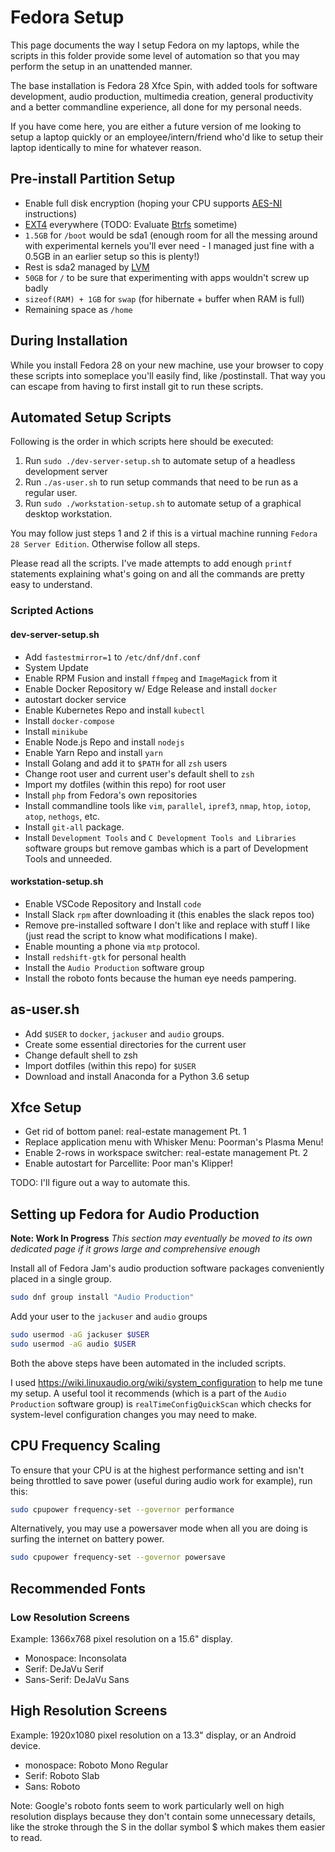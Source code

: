 # Fedora Setup

This page documents the way I setup Fedora on my laptops, while the scripts in
this folder provide some level of automation so that you may perform the setup
in an unattended manner.

The base installation is Fedora 28 Xfce Spin, with added tools for software
development, audio production, multimedia creation, general productivity and
a better commandline experience, all done for my personal needs.

If you have come here, you are either a future version of me looking to setup a
laptop quickly or an employee/intern/friend who'd like to setup their laptop
identically to mine for whatever reason.

## Pre-install Partition Setup

* Enable full disk encryption (hoping your CPU supports
  [AES-NI](https://en.wikipedia.org/wiki/AES_instruction_set) instructions)
* [EXT4](https://en.wikipedia.org/wiki/Ext4) everywhere (TODO: Evaluate
  [Btrfs](https://en.wikipedia.org/wiki/Btrfs) sometime)
* `1.5GB` for `/boot` would be sda1 (enough room for all the messing around with
  experimental kernels you'll ever need - I managed just fine with a 0.5GB in an
  earlier setup so this is plenty!)
* Rest is sda2 managed by
  [LVM](https://en.wikipedia.org/wiki/Logical_Volume_Manager_(Linux))
* `50GB` for `/` to be sure that experimenting with apps wouldn't screw up badly
* `sizeof(RAM) + 1GB` for `swap` (for hibernate + buffer when RAM is full)
* Remaining space as `/home`

## During Installation

While you install Fedora 28 on your new machine, use your browser to copy these
scripts into someplace you'll easily find, like /postinstall. That way you can
escape from having to first install git to run these scripts.

## Automated Setup Scripts

Following is the order in which scripts here should be executed:

1. Run `sudo ./dev-server-setup.sh` to automate setup of a headless development
   server
2. Run `./as-user.sh` to run setup commands that need to be run as a regular
   user.
3. Run `sudo ./workstation-setup.sh` to automate setup of a graphical desktop
   workstation.

You may follow just steps 1 and 2 if this is a virtual machine running `Fedora
28 Server Edition`. Otherwise follow all steps.

Please read all the scripts. I've made attempts to add enough `printf`
statements explaining what's going on and all the commands are pretty easy to
understand.

### Scripted Actions

#### dev-server-setup.sh

* Add `fastestmirror=1` to `/etc/dnf/dnf.conf`
* System Update
* Enable RPM Fusion and install `ffmpeg` and `ImageMagick` from it
* Enable Docker Repository w/ Edge Release and install `docker`
* autostart docker service
* Enable Kubernetes Repo and install `kubectl`
* Install `docker-compose`
* Install `minikube`
* Enable Node.js Repo and install `nodejs`
* Enable Yarn Repo and install `yarn`
* Install Golang and add it to `$PATH` for all `zsh` users
* Change root user and current user's default shell to `zsh`
* Import my dotfiles (within this repo) for root user
* Install `php` from Fedora's own repositories
* Install commandline tools like `vim`, `parallel`, `ipref3`, `nmap`, `htop`,
  `iotop`, `atop`, `nethogs`, etc.
* Install `git-all` package.
* Install `Development Tools` and `C Development Tools and Libraries` software
  groups but remove gambas which is a part of Development Tools and unneeded.

#### workstation-setup.sh

* Enable VSCode Repository and Install `code`
* Install Slack `rpm` after downloading it (this enables the slack repos too)
* Remove pre-installed software I don't like and replace with stuff I like (just
  read the script to know what modifications I make).
* Enable mounting a phone via `mtp` protocol.
* Install `redshift-gtk` for personal health
* Install the `Audio Production` software group
* Install the roboto fonts because the human eye needs pampering.

## as-user.sh

* Add `$USER` to `docker`, `jackuser` and `audio` groups.
* Create some essential directories for the current user
* Change default shell to zsh
* Import dotfiles (within this repo) for `$USER`
* Download and install Anaconda for a Python 3.6 setup

## Xfce Setup

* Get rid of bottom panel: real-estate management Pt. 1
* Replace application menu with Whisker Menu: Poorman's Plasma Menu!
* Enable 2-rows in workspace switcher: real-estate management Pt. 2
* Enable autostart for Parcellite: Poor man's Klipper!

TODO: I'll figure out a way to automate this.

## Setting up Fedora for Audio Production

**Note: Work In Progress** *This section may eventually be moved to its own
dedicated page if it grows large and comprehensive enough*

Install all of Fedora Jam's audio production software packages conveniently
placed in a single group.

```bash
sudo dnf group install "Audio Production"
```

Add your user to the `jackuser` and `audio` groups

```bash
sudo usermod -aG jackuser $USER
sudo usermod -aG audio $USER
```

Both the above steps have been automated in the included scripts.

I used https://wiki.linuxaudio.org/wiki/system_configuration to help me tune my
setup. A useful tool it recommends (which is a part of the `Audio Production`
software group) is `realTimeConfigQuickScan` which checks for system-level
configuration changes you may need to make.

## CPU Frequency Scaling

To ensure that your CPU is at the highest performance setting and isn't being
throttled to save power (useful during audio work for example), run this:

```bash
sudo cpupower frequency-set --governor performance
```

Alternatively, you may use a powersaver mode when all you are doing is surfing
the internet on battery power.

```bash
sudo cpupower frequency-set --governor powersave
```

## Recommended Fonts

### Low Resolution Screens

Example: 1366x768 pixel resolution on a 15.6" display.

* Monospace: Inconsolata
* Serif: DeJaVu Serif
* Sans-Serif: DeJaVu Sans

## High Resolution Screens

Example: 1920x1080 pixel resolution on a 13.3" display, or an Android device.

* monospace: Roboto Mono Regular
* Serif: Roboto Slab
* Sans: Roboto

Note: Google's roboto fonts seem to work particularly well on high resolution
displays because they don't contain some unnecessary details, like the stroke
through the S in the dollar symbol $ which makes them easier to read.

